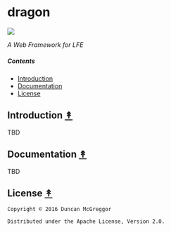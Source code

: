# dragon

[![][dragon-logo]][dragon-logo-large]

[dragon-logo]: resources/images/dragon-logo-x250.png
[dragon-logo-large]: resources/images/dragon-logo-x1000.png

*A Web Framework for LFE*

##### Contents

* [Introduction](#introduction-)
* [Documentation](#documentation-)
* [License](#license-)

## Introduction [&#x219F;](#contents)

TBD


## Documentation [&#x219F;](#contents)

TBD


## License [&#x219F;](#contents)

```
Copyright © 2016 Duncan McGreggor

Distributed under the Apache License, Version 2.0.
```
